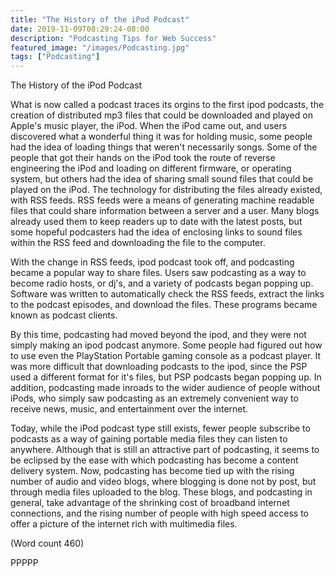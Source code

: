 ```yaml
---
title: "The History of the iPod Podcast"
date: 2019-11-09T08:29:24-08:00
description: "Podcasting Tips for Web Success"
featured_image: "/images/Podcasting.jpg"
tags: ["Podcasting"]
---
```


The History of the iPod Podcast 

What is now called a podcast traces its orgins to the
first ipod podcasts, the creation of distributed mp3 files
that could be downloaded and played on Apple's music
player, the iPod. When the iPod came out, and users
discovered what a wonderful thing it was for holding
music, some people had the idea of loading things that
weren't necessarily songs. Some of the people that got
their hands on the iPod took the route of reverse
engineering the iPod and loading on different firmware,
or operating system, but others had the idea of sharing
small sound files that could be played on the iPod. The
technology for distributing the files already existed,
with RSS feeds. RSS feeds were a means of generating
machine readable files that could share information
between a server and a user. Many blogs already used
them to keep readers up to date with the latest posts, but
some hopeful podcasters had the idea of enclosing links
to sound files within the RSS feed and downloading the
file to the computer. 

With the change in RSS feeds, ipod podcast took off,
and podcasting became a popular way to share files.
Users saw podcasting as a way to become radio hosts,
or dj's, and a variety of podcasts began popping up.
Software was written to automatically check the RSS
feeds, extract the links to the podcast episodes, and
download the files. These programs became known as
podcast clients.

By this time, podcasting had moved beyond the ipod,
and they were not simply making an ipod podcast
anymore. Some people had figured out how to use even
the PlayStation Portable gaming console as a podcast
player. It was more difficult that downloading podcasts
to the ipod, since the PSP used a different format for it's
files, but PSP podcasts began popping up. In addition,
podcasting made inroads to the wider audience of
people without iPods, who simply saw podcasting as an
extremely convenient way to receive news, music, and
entertainment over the internet.

Today, while the iPod podcast type still exists, fewer
people subscribe to podcasts as a way of gaining
portable media files they can listen to anywhere.
Although that is still an attractive part of podcasting, it
seems to be eclipsed by the ease with which podcasting
has become a content delivery system. Now, podcasting
has become tied up with the rising number of audio and
video blogs, where blogging is done not by post, but
through media files uploaded to the blog. These blogs,
and podcasting in general, take advantage of the
shrinking cost of broadband internet connections, and
the rising number of people with high speed access to
offer a picture of the internet rich with multimedia files.

(Word count 460)

PPPPP

